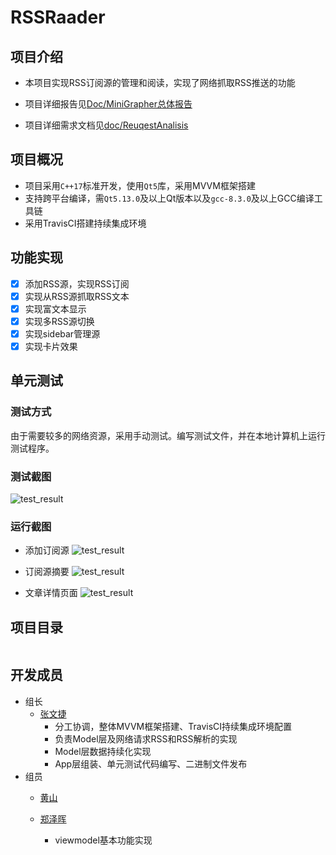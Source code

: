 # RSSRaader

## 项目介绍

+ 本项目实现RSS订阅源的管理和阅读，实现了网络抓取RSS推送的功能

+ 项目详细报告见[Doc/MiniGrapher总体报告]()
+ 项目详细需求文档见[doc/ReuqestAnalisis]()

## 项目概况

+ 项目采用`C++17`标准开发，使用`Qt5`库，采用MVVM框架搭建
+ 支持跨平台编译，需`Qt5.13.0`及以上Qt版本以及`gcc-8.3.0`及以上GCC编译工具链
+ 采用TravisCI搭建持续集成环境 

## 功能实现

- [x] 添加RSS源，实现RSS订阅
- [x] 实现从RSS源抓取RSS文本
- [x] 实现富文本显示
- [x] 实现多RSS源切换
- [x] 实现sidebar管理源
- [x] 实现卡片效果

## 单元测试

### 测试方式

由于需要较多的网络资源，采用手动测试。编写测试文件，并在本地计算机上运行测试程序。

### 测试截图

![test_result](img/model1.png)

### 运行截图

+ 添加订阅源
![test_result](img/add.gif)

+ 订阅源摘要
![test_result](img/read1.gif)

+ 文章详情页面
![test_result](img/read2.gif)

## 项目目录
```
```

## 开发成员

+ 组长
    + [张文捷](https://github.com/Nayaco)
        + 分工协调，整体MVVM框架搭建、TravisCI持续集成环境配置
        + 负责Model层及网络请求RSS和RSS解析的实现
        + Model层数据持续化实现
        + App层组装、单元测试代码编写、二进制文件发布
+ 组员
    + [黄山](https://github.com/dydxh)


    + [郑泽晖]()
        + viewmodel基本功能实现